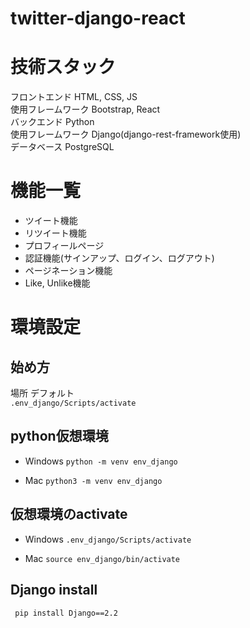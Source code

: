 # twitter-django-react

# 技術スタック
フロントエンド HTML, CSS, JS  
使用フレームワーク Bootstrap, React  
バックエンド Python  
使用フレームワーク Django(django-rest-framework使用)  
データベース PostgreSQL  

# 機能一覧
- ツイート機能
- リツイート機能
- プロフィールページ
- 認証機能(サインアップ、ログイン、ログアウト)
- ページネーション機能
- Like, Unlike機能


# 環境設定

## 始め方
場所 デフォルト  
 `.env_django/Scripts/activate`

## python仮想環境
 - Windows
 `python -m venv env_django`

 - Mac
 `python3 -m venv env_django`

## 仮想環境のactivate
 - Windows
 `.env_django/Scripts/activate`

 - Mac
 `source env_django/bin/activate`

## Django install
 ` pip install Django==2.2`

